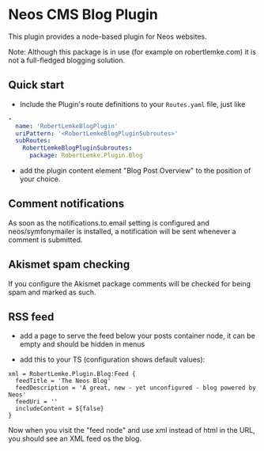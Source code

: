 # Neos CMS Blog Plugin

This plugin provides a node-based plugin for Neos websites.

Note: Although this package is in use (for example on robertlemke.com) it is not a full-fledged blogging solution.

## Quick start

* Include the Plugin's route definitions to your `Routes.yaml` file, just like

```yaml
-
  name: 'RobertLemkeBlogPlugin'
  uriPattern: '<RobertLemkeBlogPluginSubroutes>'
  subRoutes:
    RobertLemkeBlogPluginSubroutes:
      package: RobertLemke.Plugin.Blog
```

* add the plugin content element "Blog Post Overview" to the position of your choice.

## Comment notifications

As soon as the notifications.to.email setting is configured and neos/symfonymailer is installed, a notification
will be sent whenever a comment is submitted.

## Akismet spam checking

If you configure the Akismet package comments will be checked for being spam and marked as such.

## RSS feed

* add a page to serve the feed below your posts container node, it can be empty and should be hidden in menus

* add this to your TS (configuration shows default values):

```
xml = RobertLemke.Plugin.Blog:Feed {
  feedTitle = 'The Neos Blog'
  feedDescription = 'A great, new - yet unconfigured - blog powered by Neos'
  feedUri = ''
  includeContent = ${false}
}
```

Now when you visit the "feed node" and use xml instead of html in the URL, you should see an XML feed os the
blog.
